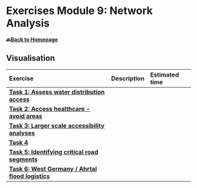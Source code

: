 # Exercises Module 9: Network Analysis

__🔙[Back to Homepage](/content/intro.md)__

<!--
The exercises for module 9 comprise one full network analysis from start to finish. Each exercise deals with one step of the analysis process. 
-->

## Visualisation

| Exercise | Description | Estimated time | 
| :-------------------- | :-----------------  |:----------------- |
| __[Task 1: Assess water distribution access](/content/Module_9/en_qgis_module_9_ex1.md)__ | | |
| __[Task 2: Access healthcare - avoid areas](/content/Module_9/en_qgis_module_9_ex2.md)__ | | | 
| __[Task 3: Larger scale accessibility analyses](/content/Module_9/en_qgis_module_9_ex3.md)__ | | |
| __[Task 4](/content/Module_9/en_qgis_module_9_ex4.md)__ | | | 
| __[Task 5: Identifying critical road segments](/content/Module_9/en_qgis_module_9_ex5.md)__ | | | 
| __[Task 6: West Germany / Ahrtal flood logistics](/content/Module_9/en_qgis_module_9_ex6.md)__ | | | 

